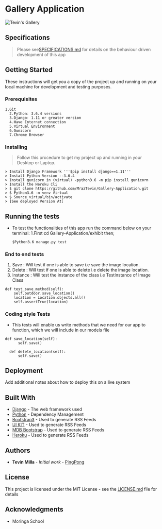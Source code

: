 # Gallery Application

![Tevin's Gallery](display/static/assets/galleryapp.png "A personal gallery application that displays images for others to see.")

## Specifications

> Please see[SPECIFICATIONS.md](https://github.com/MrazTevin/SPECS.md) for details
  on the behaviour driven development of this app


## Getting Started

These instructions will get you a copy of the project up and running on your local machine for development and testing purposes.

### Prerequisites

```
1.Git
  2.Python: 3.6.4 versions
  3.Django: 1.11 or greater version
  4.Have Internet connection
  5.Virtual Environment
  6.Gunicorn
  7.Chrome Browser

```

### Installing

> Follow this procedure to get my project up and running in your Desktop or Laptop.

```
> Install Django Framework '''$pip install django==1.11'''
> Install Python Version --3.6.4
> Install gunicorn in (virtual) -python3.6 -m pip install gunicorn
> Install the Heroku Cli
> $ git clone https://github.com/MrazTevin/Gallery-Application.git
> $ Python3.6 -m venv Virtual
> $ Source virtual/bin/activate
> [See deployed Version At]
```

## Running the tests
* To test the functionalities of this app run the command below on your terminal:
  1.First cd Gallery-Application/exhibit then;
  ```
  $Python3.6 manage.py test
  ```  

###  End to end tests
1. Save : Will test if one is able to save i.e save the image location.
2. Delete : Will test if one is able to delete i.e delete the image location.
3. Instance : Will test the instance of the class i.e TestInstance of Image Class

```
def test_save_method(self):
    self.outdoor.save_location()
    location = Location.objects.all()
    self.assertTrue(location)
```

### Coding style Tests

- This tests will enable us write methods that we need for our app to function, which we will       include in our models file

```
def save_location(self):
      self.save()

  def delete_location(self):
      self.save()
```

## Deployment

Add additional notes about how to deploy this on a live system

## Built With

* [Django](http://www.dropwizard.io/1.0.2/docs/) - The web framework used
* [Python](https://maven.apache.org/) - Dependency Management
* [Bootstrap3](https://rometools.github.io/rome/) - Used to generate RSS Feeds
* [UI KIT](https://rometools.github.io/rome/) - Used to generate RSS Feeds
* [MDB Bootstrap](https://rometools.github.io/rome/) - Used to generate RSS Feeds
* [Heroku](https://rometools.github.io/rome/) - Used to generate RSS Feeds


## Authors

* **Tevin Milla** - *Initial work* - [PingPong](https://mraztevin.github.io/Ping-Pong/)

## License

This project is licensed under the MIT License - see the [LICENSE.md](LICENSE.md) file for details

## Acknowledgments

* Moringa School
